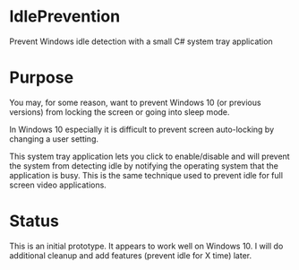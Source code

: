 # IdlePrevention
Prevent Windows idle detection with a small C# system tray application

# Purpose
You may, for some reason, want to prevent Windows 10 (or previous versions) from locking the screen or going into sleep mode.

In Windows 10 especially it is difficult to prevent screen auto-locking by changing a user setting.

This system tray application lets you click to enable/disable and will prevent the system from detecting idle by notifying the operating system that the application is busy.  This is the same technique used to prevent idle for full screen video applications.

# Status
This is an initial prototype.  It appears to work well on Windows 10.  I will do additional cleanup and add features (prevent idle for X time) later.
